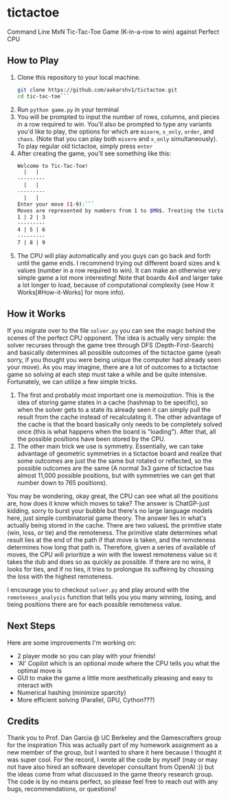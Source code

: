 # tictactoe
Command Line MxN Tic-Tac-Toe Game (K-in-a-row to win) against Perfect CPU
## How to Play

1. Clone this repository to your local machine.
   ```bash
   git clone https://github.com/aakarshv1/tictactoe.git
   cd tic-tac-toe```

2. Run `python game.py` in your terminal
3. You will be prompted to input the number of rows, columns, and pieces in a row required to win. You'll also be prompted to type any variants you'd like to play, the options for which are `misere`, `x_only`, `order`, and `chaos`. (Note that you can play both `misere` and `x_only` simultaneously). To play regular old tictactoe, simply press `enter`
4. After creating the game, you'll see something like this:
    ```bash
    Welcome to Tic-Tac-Toe!
      |   |  
    ---------
      |   |  
    ---------
      |   |  
    Enter your move (1-9):```
    Moves are represented by numbers from 1 to $MN$. Treating the tictactoe board as a matrix $D \in \mathbb{R}^{M x N}$, a move $k$  represents the same position as $D_{i,j}$ where $i=\ceil{\frac{k}{N}}$ and $j=k \mod N$. Another way of thinking about it is that if you flatten $D$ into a vector $\vec{v} \in \mathbb{R}^{MN x 1}$ then $k$ is the entry in $\vec{v}$ that maps to the corresponding entry in $D$. If you didn't understand any of that don't worry I was just being annoyingly pedantic, here's the numbering for a 3x3 board. Notice how it's just counting up and wraps around after each row.
    1 | 2 | 3  
    ---------
    4 | 5 | 6 
    ---------
    7 | 8 | 9 
5. The CPU will play automatically and you guys can go back and forth until the game ends. I recommend trying out different board sizes and k values (number in a row required to win). It can make an otherwise very simple game a lot more interesting! Note that boards 4x4 and larger take a lot longer to load, because of computational complexity (see How it Works[#How-it-Works] for more info).

## How it Works

If you migrate over to the file `solver.py` you can see the magic behind the scenes of the perfect CPU opponent. The idea is actually very simple: the solver recurses through the game tree through DFS (Depth-First-Search) and basically determines all possible outcomes of the tictactoe game (yeah sorry, if you thought you were being unique the computer had already seen your move). As you may imagine, there are a lot of outcomes to a tictactoe game so solving at each step must take a while and be quite intensive. Fortunately, we can utilize a few simple tricks. 

1. The first and probably most important one is *memoization*. This is the idea of storing game states in a cache (hashmap to be specific), so when the solver gets to a state its already seen it can simply pull the result from the cache instead of recalculating it. The other advantage of the cache is that the board basically only needs to be completely solved once (this is what happens when the board is "loading"). After that, all the possible positions have been stored by the CPU. 
2. The other main trick we use is symmetry. Essentially, we can take advantage of geometric symmetries in a tictactoe board and realize that some outcomes are just the the same but rotated or reflected, so the possible outcomes are the same (A normal 3x3 game of tictactoe has almost 11,000 possible positions, but with symmetries we can get that number down to 765 positions). 

You may be wondering, okay great, the CPU can see what all the positions are, how does it know which moves to take? The answer is ChatGP-just kidding, sorry to burst your bubble but there's no large language models here, just simple combinatorial game theory. The answer lies in what's actually being stored in the cache. There are two valuesL the primitive state (win, loss, or tie) and the remoteness. The primitive state determines what result lies at the end of the path if that move is taken, and the remoteness determines how long that path is. Therefore, given a series of available of moves, the CPU will prioritize a win with the lowest remoteness value so it takes the dub and does so as quickly as possible. If there are no wins, it looks for ties, and if no ties, it tries to prolongue its suffeirng by chossing the loss with the highest remoteness.

I encourage you to checkout `solver.py` and play around with the `remoteness_analysis` function that tells you you many winning, losing, and tieing positions there are for each possible remoteness value.

## Next Steps

Here are some improvements I'm working on:
- 2 player mode so you can play with your friends!
- 'AI' Copilot which is an optional mode where the CPU tells you what the optimal move is
- GUI to make the game a little more aesthetically pleasing and easy to interact with
- Numerical hashing (minimize sparcity)
- More efficient solving (Parallel, GPU, Cython???)

## Credits
Thank you to Prof. Dan Garcia @ UC Berkeley and the Gamescrafters group for the inspiration This was actually part of my homework assignment as a new member of the group, but I wanted to share it here because I thought it was super cool. For the record, I wrote all the code by myself (may or may not have also hired an software developer consultant from OpenAI :)) but the ideas come from what discussed in the game theory research group. The code is by no means perfect, so please feel free to reach out with any bugs, recommendations, or questions!

